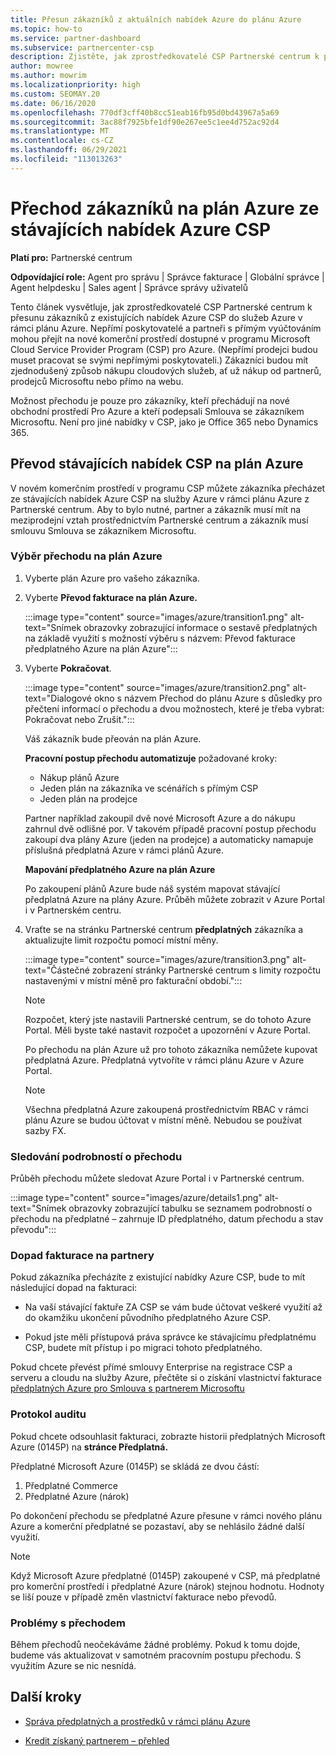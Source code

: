```yaml
---
title: Přesun zákazníků z aktuálních nabídek Azure do plánu Azure
ms.topic: how-to
ms.service: partner-dashboard
ms.subservice: partnercenter-csp
description: Zjistěte, jak zprostředkovatelé CSP Partnerské centrum k přesunu zákazníků ze stávajících nabídek Azure CSP do služeb Azure v rámci plánu Azure.
author: mowree
ms.author: mowrim
ms.localizationpriority: high
ms.custom: SEOMAY.20
ms.date: 06/16/2020
ms.openlocfilehash: 770df3cff40b8cc51eab16fb95d0bd43967a5a69
ms.sourcegitcommit: 3ac88f7925bfe1df90e267ee5c1ee4d752ac92d4
ms.translationtype: MT
ms.contentlocale: cs-CZ
ms.lasthandoff: 06/29/2021
ms.locfileid: "113013263"
---
```

# <a name="transition-customers-to-azure-plan-from-existing-csp-azure-offers"></a>Přechod zákazníků na plán Azure ze stávajících nabídek Azure CSP

**Platí pro:** Partnerské centrum 

**Odpovídající role:** Agent pro správu | Správce fakturace | Globální správce | Agent helpdesku | Sales agent | Správce správy uživatelů

Tento článek vysvětluje, jak zprostředkovatelé CSP Partnerské centrum k přesunu zákazníků z existujících nabídek Azure CSP do služeb Azure v rámci plánu Azure. Nepřímí poskytovatelé a partneři s přímým vyúčtováním mohou přejít na nové komerční prostředí dostupné v programu Microsoft Cloud Service Provider Program (CSP) pro Azure. (Nepřímí prodejci budou muset pracovat se svými nepřímými poskytovateli.) Zákazníci budou mít zjednodušený způsob nákupu cloudových služeb, ať už nákup od partnerů, prodejců Microsoftu nebo přímo na webu.

Možnost přechodu je pouze pro zákazníky, kteří přechádují na nové obchodní prostředí Pro Azure a kteří podepsali Smlouva se zákazníkem Microsoftu. Není pro jiné nabídky v CSP, jako je Office 365 nebo Dynamics 365.

## <a name="transition-existing-csp-offers-to-an-azure-plan"></a>Převod stávajících nabídek CSP na plán Azure

V novém komerčním prostředí v programu CSP můžete zákazníka přecházet ze stávajících nabídek Azure CSP na služby Azure v rámci plánu Azure z Partnerské centrum. Aby to bylo nutné, partner a zákazník musí mít na meziprodejní vztah prostřednictvím Partnerské centrum a zákazník musí smlouvu Smlouva se zákazníkem Microsoftu.

### <a name="select-transition-to-azure-plan"></a>Výběr přechodu na plán Azure

1. Vyberte plán Azure pro vašeho zákazníka.

2. Vyberte **Převod fakturace na plán Azure.**

   :::image type="content" source="images/azure/transition1.png" alt-text="Snímek obrazovky zobrazující informace o sestavě předplatných na základě využití s možností výběru s názvem: Převod fakturace předplatného Azure na plán Azure":::

3. Vyberte **Pokračovat**.

   :::image type="content" source="images/azure/transition2.png" alt-text="Dialogové okno s názvem Přechod do plánu Azure s důsledky pro přečtení informací o přechodu a dvou možnostech, které je třeba vybrat: Pokračovat nebo Zrušit.":::

   Váš zákazník bude přeován na plán Azure.

   **Pracovní postup přechodu automatizuje** požadované kroky:

   - Nákup plánů Azure
   - Jeden plán na zákazníka ve scénářích s přímým CSP  
   - Jeden plán na prodejce  

   Partner například zakoupil dvě nové Microsoft Azure a do nákupu zahrnul dvě odlišné por. V takovém případě pracovní postup přechodu zakoupí dva plány Azure (jeden na prodejce) a automaticky namapuje příslušná předplatná Azure v rámci plánů Azure.  

   **Mapování předplatného Azure na plán Azure**

   Po zakoupení plánů Azure bude náš systém mapovat stávající předplatná Azure na plány Azure. Průběh můžete zobrazit v Azure Portal i v Partnerském centru.

4. Vraťte se na stránku Partnerské centrum **předplatných** zákazníka a aktualizujte limit rozpočtu pomocí místní měny.

   :::image type="content" source="images/azure/transition3.png" alt-text="Částečné zobrazení stránky Partnerské centrum s limity rozpočtu nastavenými v místní měně pro fakturační období.":::

   >[!NOTE]
   >Rozpočet, který jste nastavili Partnerské centrum, se do tohoto Azure Portal. Měli byste také nastavit rozpočet a upozornění v Azure Portal.

   Po přechodu na plán Azure už pro tohoto zákazníka nemůžete kupovat předplatná Azure. Předplatná vytvoříte v rámci plánu Azure v Azure Portal.

   >[!NOTE]
   > Všechna předplatná Azure zakoupená prostřednictvím RBAC v rámci plánu Azure se budou účtovat v místní měně. Nebudou se používat sazby FX.

### <a name="track-your-transition-details"></a>Sledování podrobností o přechodu

Průběh přechodu můžete sledovat Azure Portal i v Partnerské centrum.

:::image type="content" source="images/azure/details1.png" alt-text="Snímek obrazovky zobrazující tabulku se seznamem podrobností o přechodu na předplatné – zahrnuje ID předplatného, datum přechodu a stav převodu":::

### <a name="billing-impact-to-partners"></a>Dopad fakturace na partnery

Pokud zákazníka přecházíte z existující nabídky Azure CSP, bude to mít následující dopad na fakturaci:

- Na vaší stávající faktuře ZA CSP se vám bude účtovat veškeré využití až do okamžiku ukončení původního předplatného Azure CSP.

- Pokud jste měli přístupová práva správce ke stávajícímu předplatnému CSP, budete mít přístup i po migraci tohoto předplatného.

Pokud chcete převést přímé smlouvy Enterprise na registrace CSP a serveru a cloudu na služby Azure, přečtěte si o získání vlastnictví fakturace [předplatných Azure pro Smlouva s partnerem Microsoftu](/azure/billing/mpa-request-ownership)

### <a name="audit-log"></a>Protokol auditu

Pokud chcete odsouhlasit fakturaci, zobrazte historii předplatných Microsoft Azure (0145P) na **stránce Předplatná.**

Předplatné Microsoft Azure (0145P) se skládá ze dvou částí:

1. Předplatné Commerce
2. Předplatné Azure (nárok)

Po dokončení přechodu se předplatné Azure přesune v rámci nového plánu Azure a komerční předplatné se pozastaví, aby se nehlásilo žádné další využití.  

>[!NOTE]
>Když Microsoft Azure předplatné (0145P) zakoupené v CSP, má předplatné pro komerční prostředí i předplatné Azure (nárok) stejnou hodnotu. Hodnoty se liší pouze v případě změn vlastnictví fakturace nebo převodů.

### <a name="transition-issues"></a>Problémy s přechodem

Během přechodů neočekáváme žádné problémy. Pokud k tomu dojde, budeme vás aktualizovat v samotném pracovním postupu přechodu. S využitím Azure se nic nesnídá.  

## <a name="next-steps"></a>Další kroky

- [Správa předplatných a prostředků v rámci plánu Azure](azure-plan-manage.md)

- [Kredit získaný partnerem – přehled](partner-earned-credit.md)
